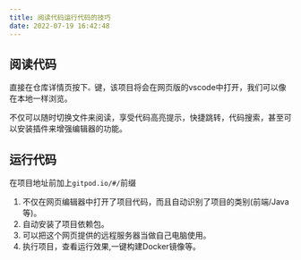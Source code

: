 ```yaml
---
title: 阅读代码运行代码的技巧
date: 2022-07-19 16:42:48
---
```


## 阅读代码

直接在仓库详情页按下`。`键，该项目将会在网页版的vscode中打开，我们可以像在本地一样浏览。

不仅可以随时切换文件来阅读，享受代码高亮提示，快捷跳转，代码搜索，甚至可以安装插件来增强编辑器的功能。

## 运行代码

在项目地址前加上`gitpod.io/#/`前缀

1. 不仅在网页编辑器中打开了项目代码，而且自动识别了项目的类别(前端/Java等)。
2. 自动安装了项目依赖包。
3. 可以把这个网页提供的远程服务器当做自己电脑使用。
4. 执行项目，查看运行效果,一键构建Docker镜像等。